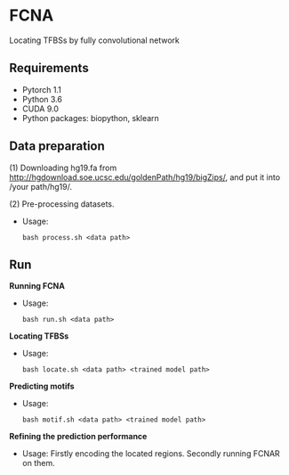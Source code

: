 # FCNA
Locating TFBSs by fully convolutional network
## Requirements

+ Pytorch 1.1 
+ Python 3.6
+ CUDA 9.0
+ Python packages: biopython, sklearn

## Data preparation
(1) Downloading hg19.fa from http://hgdownload.soe.ucsc.edu/goldenPath/hg19/bigZips/, and put it into /your path/hg19/.

(2) Pre-processing datasets.
+ Usage:
  ```
  bash process.sh <data path>
  ```

## Run 
**Running FCNA**
+ Usage: 
  ```
  bash run.sh <data path>
  ```
 
**Locating TFBSs**
+ Usage: 
  ```
  bash locate.sh <data path> <trained model path>
  ```
**Predicting motifs**
+ Usage: 
  ```
  bash motif.sh <data path> <trained model path>
  ```
  
**Refining the prediction performance**
+ Usage: 
  Firstly encoding the located regions.
  Secondly running FCNAR on them.
  
